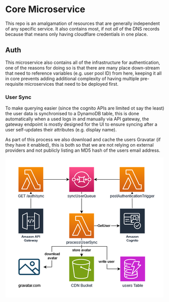 # Core Microservice

This repo is an amalgamation of resources that are generally independent of any specific service. It also contains most, if not _all_
of the DNS records because that means only having cloudflare credentials in one place.

## Auth

This microservice also contains all of the infrastructure for authentication, one of the reasons for doing so is that
there are many place down-stream that need to reference variables (e.g. user pool ID) from here, keeping it all in core
prevents adding additional complexity of having multiple pre-requisite microservices that need to be deployed first.

### User Sync

To make querying easier (since the cognito APIs are limited ot say the least) the user data is synchronised to a DynamoDB table,
this is done automatically when a used logs in and manually via API gateway, the gateway endpoint is mostly designed for the UI to
ensure syncing after a user self-updates their attributes (e.g. display name).

As part of this process we also download and cache the users Gravatar (if they have it enabled), this is both so that we are not relying
on external providers and not publicly listing an MD5 hash of the users email address.

![user-sync architecture](docs/core-user-sync.drawio.png)
